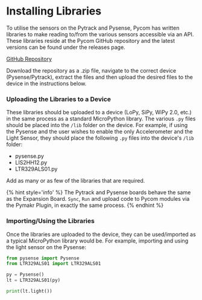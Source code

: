 # Installing Libraries

To utilise the sensors on the Pytrack and Pysense, Pycom has written libraries to make reading to/from the various sensors accessible via an API. These libraries reside at the Pycom GitHub repository and the latest versions can be found under the releases page.

[GitHub Repository](https://github.com/pycom/pycom-libraries)

Download the repository as a .zip file, navigate to the correct device (Pysense/Pytrack), extract the files and then upload the desired files to the device in the instructions below.

### Uploading the Libraries to a Device

These libraries should be uploaded to a device (LoPy, SiPy, WiPy 2.0, etc.) in the same process as a standard MicroPython library. The various ``.py`` files should be placed into the ``/lib`` folder on the device. For example, if using the Pysense and the user wishes to enable the only Accelerometer and the Light Sensor, they should place the following ``.py`` files into the device's ``/lib`` folder:

- pysense.py
- LIS2HH12.py
- LTR329ALS01.py

Add as many or as few of the libraries that are required.

{% hint style='info' %}
The Pytrack and Pysense boards behave the same as the Expansion Board. ``Sync``, ``Run`` and upload code to Pycom modules via the Pymakr Plugin, in exactly the same process.
{% endhint %}


### Importing/Using the Libraries

Once the libraries are uploaded to the device, they can be used/imported as a typical MicroPython library would be. For example, importing and using the light sensor on the Pysense:

```python
from pysense import Pysense
from LTR329ALS01 import LTR329ALS01

py = Pysense()
lt = LTR329ALS01(py)

print(lt.light())
```
